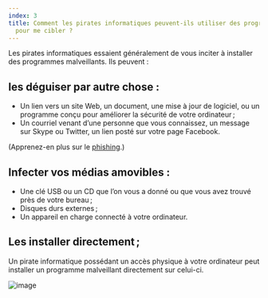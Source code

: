 ```yaml
---
index: 3
title: Comment les pirates informatiques peuvent-ils utiliser des programmes malveillants
  pour me cibler ?
---
```

Les pirates informatiques essaient généralement de vous inciter à installer des programmes malveillants. Ils peuvent :

## les déguiser par autre chose :

*   Un lien vers un site Web, un document, une mise à jour de logiciel, ou un programme conçu pour améliorer la sécurité de votre ordinateur ;
*   Un courriel venant d’une personne que vous connaissez, un message sur Skype ou Twitter, un lien posté sur votre page Facebook.

(Apprenez-en plus sur le [phishing](umbrella://communications/phishing).)

## Infecter vos médias amovibles :

*   Une clé USB ou un CD que l’on vous a donné ou que vous avez trouvé près de votre bureau ;
*   Disques durs externes ;
*   Un appareil en charge connecté à votre ordinateur.

## Les installer directement ;

Un pirate informatique possédant un accès physique à votre ordinateur peut installer un programme malveillant directement sur celui-ci.

![image](malware3.png)